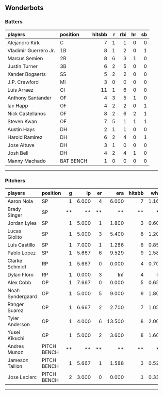 ## Wonderbots

### Batters

 
|players               |position  | hitsbb|  r| rbi| hr| sb| 
|:---------------------|:---------|------:|--:|---:|--:|--:| 
|Alejandro Kirk        |C         |      7|  1|   1|  0|  0| 
|Vladimir Guerrero Jr. |1B        |      8|  1|   2|  0|  1| 
|Marcus Semien         |2B        |      8|  6|   3|  1|  0| 
|Justin Turner         |3B        |      6|  2|   5|  0|  0| 
|Xander Bogaerts       |SS        |      5|  2|   2|  0|  0| 
|J.P. Crawford         |MI        |      3|  0|   0|  0|  0| 
|Luis Arraez           |CI        |     11|  1|   6|  0|  0| 
|Anthony Santander     |OF        |      4|  3|   5|  1|  0| 
|Ian Happ              |OF        |      4|  2|   2|  0|  1| 
|Nick Castellanos      |OF        |      8|  2|   6|  2|  1| 
|Steven Kwan           |OF        |      7|  5|   1|  1|  1| 
|Austin Hays           |DH        |      2|  1|   1|  0|  0| 
|Harold Ramirez        |DH        |      6|  2|   4|  0|  1| 
|Jose Altuve           |DH        |      3|  1|   0|  0|  0| 
|Josh Bell             |DH        |      4|  2|   4|  1|  0| 
|Manny Machado         |BAT BENCH |      1|  0|   0|  0|  0| 


* * *

### Pitchers

 
|players          |position    |  g|    ip| er|    era| hitsbb|  whip| so|  w| sv| 
|:----------------|:-----------|--:|-----:|--:|------:|------:|-----:|--:|--:|--:| 
|Aaron Nola       |SP          |  1| 6.000|  4|  6.000|      7| 1.167|  5|  0|  0| 
|Brady Singer     |SP          | **|    **| **|     **|     **|    **| **| **| **| 
|Jordan Lyles     |SP          |  1| 5.000|  1|  1.800|      3| 0.600|  8|  0|  0| 
|Lucas Giolito    |SP          |  1| 5.000|  3|  5.400|      6| 1.200|  5|  1|  0| 
|Luis Castillo    |SP          |  1| 7.000|  1|  1.286|      6| 0.857|  6|  0|  0| 
|Pablo Lopez      |SP          |  1| 5.667|  6|  9.529|      9| 1.588|  5|  0|  0| 
|Clarke Schmidt   |RP          |  1| 5.667|  0|  0.000|      4| 0.706|  7|  0|  0| 
|Dylan Floro      |RP          |  1| 0.000|  3|    Inf|      4|   Inf|  0|  0|  0| 
|Alex Cobb        |OP          |  1| 7.667|  0|  0.000|      5| 0.652|  7|  1|  0| 
|Noah Syndergaard |OP          |  1| 5.000|  5|  9.000|      9| 1.800|  2|  0|  0| 
|Ranger Suarez    |OP          |  1| 6.667|  2|  2.700|      7| 1.050|  4|  0|  0| 
|Tyler Anderson   |OP          |  1| 4.000|  6| 13.500|      8| 2.000|  3|  0|  0| 
|Yusei Kikuchi    |OP          |  1| 5.000|  2|  3.600|      8| 1.600|  4|  1|  0| 
|Andres Munoz     |PITCH BENCH | **|    **| **|     **|     **|    **| **| **| **| 
|Jameson Taillon  |PITCH BENCH |  1| 5.667|  1|  1.588|      3| 0.529|  3|  1|  0| 
|Jose Leclerc     |PITCH BENCH |  2| 3.000|  0|  0.000|      1| 0.333|  5|  0|  0| 


* * *


